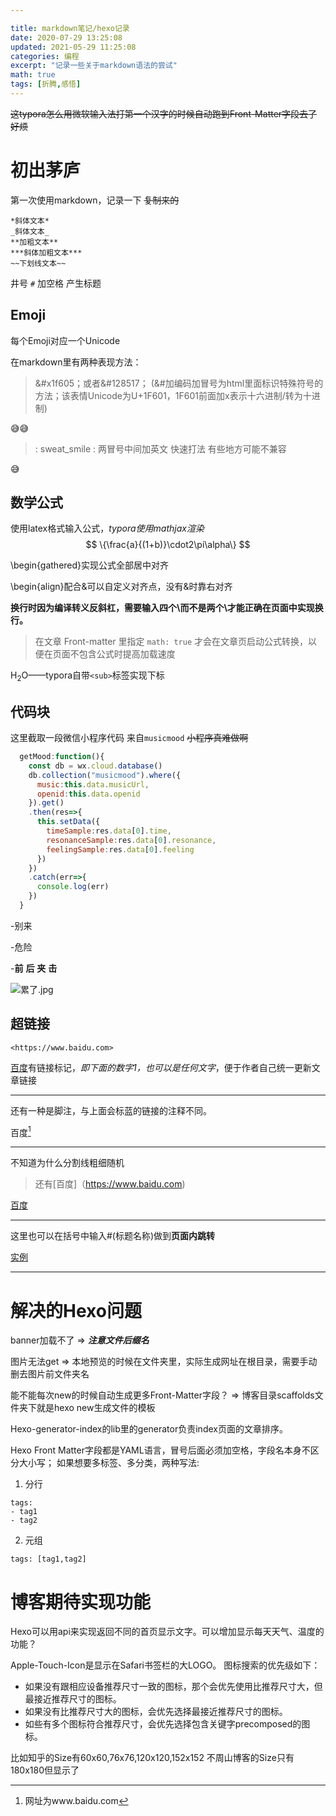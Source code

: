 ```yaml
---

title: markdown笔记/hexo记录
date: 2020-07-29 13:25:08
updated: 2021-05-29 11:25:08
categories: 编程
excerpt: "记录一些关于markdown语法的尝试"
math: true
tags: [折腾,感悟]
---
```


~~这typora怎么用微软输入法打第一个汉字的时候自动跑到Front-Matter字段去了 好烦~~

# 初出茅庐

第一次使用markdown，记录一下 ~~复制来的~~

```undefined
*斜体文本*
_斜体文本_
**加粗文本**
***斜体加粗文本***
~~下划线文本~~
```

井号 `#` 加空格 产生标题

## Emoji

每个Emoji对应一个Unicode

在markdown里有两种表现方法：



> &#x1f605；或者&#128517； (&#加编码加冒号为html里面标识特殊符号的方法；该表情Unicode为U+1F601，1F601前面加x表示十六进制/转为十进制)

&#x1f605;&#128517;

> : sweat_smile :      两冒号中间加英文 快速打法 有些地方可能不兼容

:sweat_smile:



## 数学公式

使用latex格式输入公式，*typora使用mathjax渲染*
$$
\{\frac{a}{(1+b)}\cdot2\pi\alpha\}
$$

\begin{gathered}实现公式全部居中对齐

\begin{align}配合&可以自定义对齐点，没有&时靠右对齐

**换行时因为编译转义反斜杠，需要输入四个\而不是两个\才能正确在页面中实现换行。**

> 在文章 Front-matter 里指定 `math: true` 才会在文章页启动公式转换，以便在页面不包含公式时提高加载速度

H<sub>2</sub>O——typora自带`<sub>`标签实现下标

## 代码块

这里截取一段微信小程序代码 来自`musicmood` ~~小程序真难做啊~~

```js
  getMood:function(){
    const db = wx.cloud.database()
    db.collection("musicmood").where({
      music:this.data.musicUrl,
      openid:this.data.openid
    }).get()
    .then(res=>{
      this.setData({
        timeSample:res.data[0].time,
        resonanceSample:res.data[0].resonance,
        feelingSample:res.data[0].feeling
      })
    })
    .catch(err=>{
      console.log(err)
    })
  }
```

-别来

-危险

-**前** **后** **夹** **击**

![累了.jpg](QQ图片20200730152128.jpg)

## 超链接

```
<https://www.baidu.com>
```

[百度][1]有链接标记，_即下面的数字1，也可以是任何文字_，便于作者自己统一更新文章链接

[1]:https://www.baidu.com	"有标识的超链接，百度网"

---

还有一种是脚注，与上面会标蓝的链接的注释不同。

百度[^1]

[^1]: 网址为www.baidu.com

------

不知道为什么分割线粗细随机

> 还有[百度]（https://www.baidu.com)

[百度](https://www.baidu.com)

---

这里也可以在括号中输入#(标题名称)做到**页面内跳转**

[实例](#暂存的问题)

---

# 解决的Hexo问题

banner加载不了	=> 	***注意文件后缀名***

图片无法get	=>	本地预览的时候在文件夹里，实际生成网址在根目录，需要手动删去图片前文件夹名

能不能每次new的时候自动生成更多Front-Matter字段？ => 博客目录scaffolds文件夹下就是hexo new生成文件的模板

Hexo-generator-index的lib里的generator负责index页面的文章排序。

Hexo Front Matter字段都是YAML语言，冒号后面必须加空格，字段名本身不区分大小写；
如果想要多标签、多分类，两种写法:

1. 分行

```
tags:
- tag1
- tag2
```

2. 元组

```
tags: [tag1,tag2]
```

# 博客期待实现功能

Hexo可以用api来实现返回不同的首页显示文字。可以增加显示每天天气、温度的功能？

Apple-Touch-Icon是显示在Safari书签栏的大LOGO。
图标搜索的优先级如下：

- 如果没有跟相应设备推荐尺寸一致的图标，那个会优先使用比推荐尺寸大，但最接近推荐尺寸的图标。
- 如果没有比推荐尺寸大的图标，会优先选择最接近推荐尺寸的图标。
- 如些有多个图标符合推荐尺寸，会优先选择包含关键字precomposed的图标。

比如知乎的Size有60x60,76x76,120x120,152x152
不周山博客的Size只有180x180但显示了

